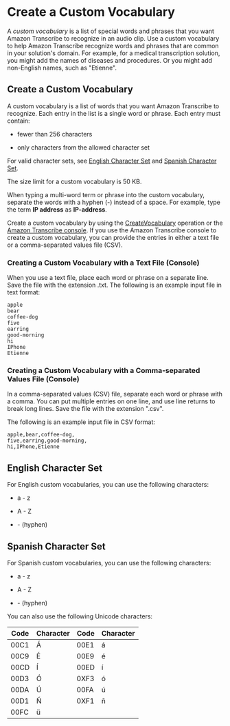 # Create a Custom Vocabulary<a name="custom-vocabulary-files"></a>

A *custom vocabulary* is a list of special words and phrases that you want Amazon Transcribe to recognize in an audio clip\. Use a custom vocabulary to help Amazon Transcribe recognize words and phrases that are common in your solution's domain\. For example, for a medical transcription solution, you might add the names of diseases and procedures\. Or you might add non\-English names, such as "Etienne"\.

## Create a Custom Vocabulary<a name="create-vocabulary"></a>

A custom vocabulary is a list of words that you want Amazon Transcribe to recognize\. Each entry in the list is a single word or phrase\. Each entry must contain:

+ fewer than 256 characters

+ only characters from the allowed character set

For valid character sets, see [English Character Set](#char-english) and [Spanish Character Set](#char-spanish)\.

The size limit for a custom vocabulary is 50 KB\.

When typing a multi\-word term or phrase into the custom vocabulary, separate the words with a hyphen \(\-\) instead of a space\. For example, type the term **IP address** as **IP\-address**\. 

Create a custom vocabulary by using the [CreateVocabulary](API_CreateVocabulary.md) operation or the [Amazon Transcribe console](https://console.aws.amazon.com/transcribe)\. If you use the Amazon Transcribe console to create a custom vocabulary, you can provide the entries in either a text file or a comma\-separated values file \(CSV\)\. 

### Creating a Custom Vocabulary with a Text File \(Console\)<a name="creating-text"></a>

When you use a text file, place each word or phrase on a separate line\. Save the file with the extension \.txt\. The following is an example input file in text format:

```
apple
bear
coffee-dog
five
earring
good-morning
hi
IPhone
Etienne
```

### Creating a Custom Vocabulary with a Comma\-separated Values File \(Console\)<a name="creating-csv"></a>

In a comma\-separated values \(CSV\) file, separate each word or phrase with a comma\. You can put multiple entries on one line, and use line returns to break long lines\. Save the file with the extension "\.csv"\. 

The following is an example input file in CSV format:

```
apple,bear,coffee-dog,
five,earring,good-morning,
hi,IPhone,Etienne
```

## English Character Set<a name="char-english"></a>

For English custom vocabularies, you can use the following characters:

+ a \- z

+ A \- Z

+ \- \(hyphen\)

## Spanish Character Set<a name="char-spanish"></a>

For Spanish custom vocabularies, you can use the following characters:

+ a \- z

+ A \- Z

+ \- \(hyphen\)

You can also use the following Unicode characters:


| Code | Character | Code | Character | 
| --- | --- | --- | --- | 
| 00C1 | Á | 00E1 | á | 
| 00C9 | É | 00E9 | é | 
| 00CD | Í | 00ED | í | 
| 00D3 | Ó | 0XF3 | ó | 
| 00DA | Ú | 00FA | ú | 
| 00D1 | Ñ | 0XF1 | ñ | 
| 00FC | ü |   |   | 